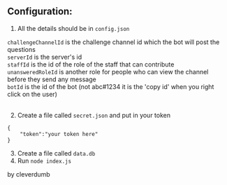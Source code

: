 ## Configuration:

1. All the details should be in `config.json`

`challengeChannelId` is the challenge channel id which the bot will post the questions<br>
`serverId` is the server's id<br>
`staffId` is the id of the role of the staff that can contribute<br>
`unansweredRoleId` is another role for people who can view the channel before they send any message<br>
`botId` is the id of the bot (not abc#1234 it is the 'copy id' when you right click on the user)<br><br>

2. Create a file called `secret.json` and put in your token

```
{
    "token":"your token here"
}
```

3. Create a file called `data.db`
4. Run `node index.js`

by cleverdumb